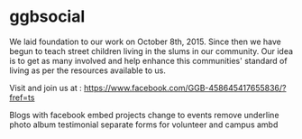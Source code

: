 # ggbsocial

We laid foundation to our work on October 8th, 2015. Since then we have begun to teach street children living in the slums in our community. Our idea is to get as many involved and help enhance this communities' standard of living as per the resources available to us.



Visit and join us at : https://www.facebook.com/GGB-458645417655836/?fref=ts


Blogs with facebook embed
projects change to events remove underline
photo album
testimonial	
separate forms for volunteer and campus ambd
